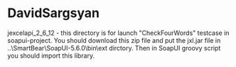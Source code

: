 # DavidSargsyan
jexcelapi_2_6_12 - this directory is for launch "CheckFourWords" testcase in soapui-project. You should download this zip file and put the jxl.jar file in ..\SmartBear\SoapUI-5.6.0\bin\ext dirctory. Then in SoapUI groovy script you should import this library.
